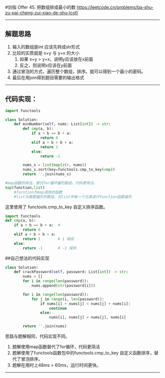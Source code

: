 #剑指 Offer 45. 把数组排成最小的数
<https://leetcode.cn/problems/ba-shu-zu-pai-cheng-zui-xiao-de-shu-lcof/>

***
## 解题思路
1. 输入的数组是int 应该先转成str形式
2. 比较的实质就是 x+y 与 y+x 的大小 
   1. 如果 x+y > y+x，说明y应该放在x前面
   2. 反之，则说明x应该在y前面
3. 通过冒泡的方式，遍历整个数组，排序。就可以得到一个最小的密码。
4. 最后在用join得到题目需要的输出格式

****
## 代码实现：
````python
import functools

class Solution:
    def minNumber(self, nums: List[int]) -> str:
        def cmp(a, b):
            if a + b == b + a:
                return 0
            elif a + b > b + a:
                return 1
            else:
                return -1

        nums_s = list(map(str, nums))
        nums_s.sort(key=functools.cmp_to_key(cmp))
        return ''.join(nums_s)
````
````python
#map函数的用法，替代for循环遍历数组，代码更简洁。
map(function,list)
    #fucntion为map调用的函数
    #list为需要遍历的数组，对list中每一个元素进行function函数操作
````

这里使用了 functools.cmp_to_key 自定义排序函数。

````python
import functools
def cmp(a, b):
    if a + b == b + a:  # 
        return 0
    elif a + b > b + a:
        return 1        # 1 相反
    else:
        return -1       # -1 保持
````

##自己想法的代码实现
````python
class Solution:
    def crackPassword(self, password: List[int]) -> str:
        nums = []
        for i in range(len(password)):
            nums.append(str(password[i]))

        for i in range(len(password)):
            for j in range(i, len(password)):
                if nums[i] + nums[j] < nums[j] + nums[i]:
                    continue
                else:
                    nums[i], nums[j] = nums[j], nums[i]

        return ''.join(nums)
````

思路与题解相同，代码实现不同。
1. 题解使用map函数替代了for循环，代码更简洁
2. 题解使用了functools函数包中的functools.cmp_to_key 自定义函数排序，替代了冒泡排序。
3. 题解在用时上48ms > 60ms，运行时间更快。
***



